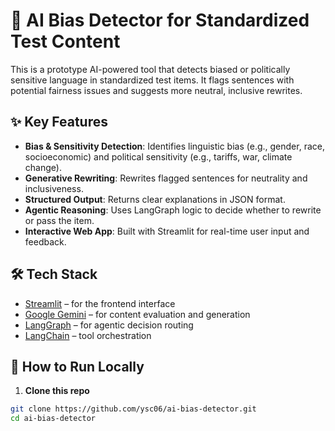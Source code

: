 # 🧠 AI Bias Detector for Standardized Test Content

This is a prototype AI-powered tool that detects biased or politically sensitive language in standardized test items. It flags sentences with potential fairness issues and suggests more neutral, inclusive rewrites.

## ✨ Key Features

- **Bias & Sensitivity Detection**: Identifies linguistic bias (e.g., gender, race, socioeconomic) and political sensitivity (e.g., tariffs, war, climate change).
- **Generative Rewriting**: Rewrites flagged sentences for neutrality and inclusiveness.
- **Structured Output**: Returns clear explanations in JSON format.
- **Agentic Reasoning**: Uses LangGraph logic to decide whether to rewrite or pass the item.
- **Interactive Web App**: Built with Streamlit for real-time user input and feedback.

## 🛠️ Tech Stack

- [Streamlit](https://streamlit.io/) – for the frontend interface
- [Google Gemini](https://ai.google.dev) – for content evaluation and generation
- [LangGraph](https://github.com/langchain-ai/langgraph) – for agentic decision routing
- [LangChain](https://www.langchain.com/) – tool orchestration

## 🚀 How to Run Locally

1. **Clone this repo**

```bash
git clone https://github.com/ysc06/ai-bias-detector.git
cd ai-bias-detector
